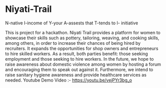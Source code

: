 # Niyati-Trail
N-native
I-income of
Y-your
A-assests that
T-tends to
I- initiative

This is project for a hackathon.
Niyati Trail provides a platform for women to showcase their skills such as pottery, tailoring, weaving, and cooking skills, among others, in order to increase their chances of being hired by recruiters. It expands the opportunities for shop owners and entrepreneurs to hire skilled workers. As a result, both parties benefit: those seeking employment and those seeking to hire workers.
In the future, we hope to raise awareness about domestic violence among women by hosting a forum and encouraging them to speak out against it. Furthermore, we intend to raise sanitary hygiene awareness and provide healthcare services as needed.
Youtube Demo Video :- https://youtu.be/vejPYr3bg_o
